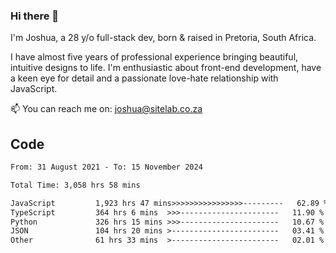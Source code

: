 ### Hi there 👋

I'm Joshua, a 28 y/o full-stack dev, born & raised in Pretoria, South Africa. 

I have almost five years of professional experience bringing beautiful, intuitive designs to life. I'm enthusiastic about front-end development, have a keen eye for detail and a passionate love-hate relationship with JavaScript.

📫 You can reach me on: joshua@sitelab.co.za

## **Code**

<!--START_SECTION:waka-->

```txt
From: 31 August 2021 - To: 15 November 2024

Total Time: 3,058 hrs 58 mins

JavaScript         1,923 hrs 47 mins>>>>>>>>>>>>>>>>---------   62.89 %
TypeScript         364 hrs 6 mins  >>>----------------------   11.90 %
Python             326 hrs 15 mins >>>----------------------   10.67 %
JSON               104 hrs 20 mins >------------------------   03.41 %
Other              61 hrs 33 mins  >------------------------   02.01 %
```

<!--END_SECTION:waka-->
